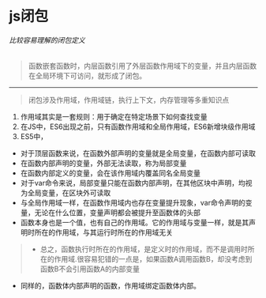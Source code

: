 # js闭包

###### 比较容易理解的闭包定义
> 函数嵌套函数时，内层函数引用了外层函数作用域下的变量，并且内层函数在全局环境下可访问，就形成了闭包。

---
> 闭包涉及作用域，作用域链，执行上下文，内存管理等多重知识点

1. 作用域其实是一套规则：用于确定在特定场景下如何查找变量
2. 在JS中，ES6出现之前，只有函数作用域和全局作用域，ES6新增块级作用域
3. ES5中，
-    对于顶层函数来说，在函数外部声明的变量就是全局变量，在函数内部可读取
-    在函数内部声明的变量，外部无法读取，称为局部变量
-    在函数内部定义的变量，会在该作用域内覆盖同名全局变量
-    对于var命令来说，局部变量只能在函数内部声明，在其他区块中声明，均视为全局变量，在区块外可读取
-    与全局作用域一样，在函数作用域内也存在变量提升现象，var命令声明的变量，无论在什么位置，变量声明都会被提升至函数体的头部
-    函数本身也是一个值，也有自己的作用域。它的作用域与变量一样，就是其声明时所在的作用域，与其运行时所在的作用域无关
> -    总之，函数执行时所在的作用域，是定义时的作用域，而不是调用时所在的作用域.很容易犯错的一点是，如果函数A调用函数B，却没考虑到函数B不会引用函数A的内部变量
-    同样的，函数体内部声明的函数，作用域绑定函数体内部。
